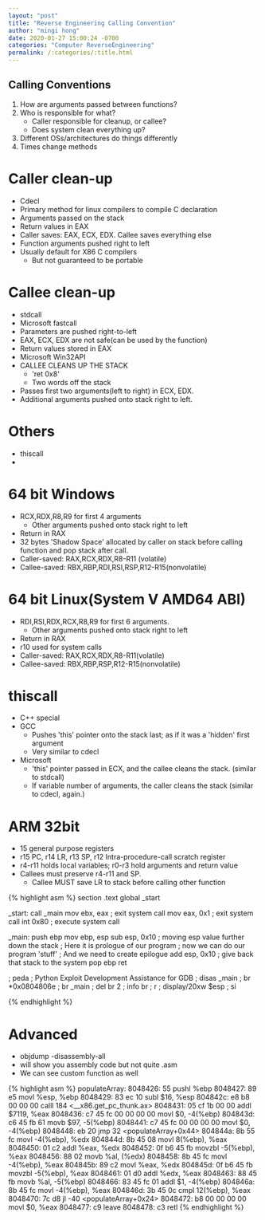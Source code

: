 ```yaml
---
layout: "post"
title: "Reverse Engineering Calling Convention"
author: "mingi hong"
date: 2020-01-27 15:00:24 -0700
categories: "Computer ReverseEngineering"
permalink: /:categories/:title.html
---
```


## Calling Conventions

1. How are arguments passed between functions?
2. Who is responsible for what?
    - Caller responsible for cleanup, or callee?
    - Does system clean everything up?
3. Different OSs/architectures do things differently
4. Times change methods

# Caller clean-up
- Cdecl
- Primary method for linux compilers to compile C declaration
- Arguments passed on the stack
- Return values in EAX
- Caller saves: EAX, ECX, EDX. Callee saves everything else
- Function arguments pushed right to left
- Usually default for X86 C compilers
    - But not guaranteed to be portable

# Callee clean-up
- stdcall
- Microsoft fastcall
- Parameters are pushed right-to-left
- EAX, ECX, EDX are not safe(can be used by the function)
- Return values stored in EAX
- Microsoft Win32API
- CALLEE CLEANS UP THE STACK
    - 'ret 0x8'
    - Two words off the stack
- Passes first two arguments(left to right) in ECX, EDX.
- Additional arguments pushed onto stack right to left.

# Others
- thiscall
- 

# 64 bit Windows
- RCX,RDX,R8,R9 for first 4 arguments
    - Other arguments pushed onto stack right to left
- Return in RAX
- 32 bytes 'Shadow Space' allocated by caller on stack before calling function and pop stack after call.
- Caller-saved: RAX,RCX,RDX,R8-R11 (volatile)
- Callee-saved: RBX,RBP,RDI,RSI,RSP,R12-R15(nonvolatile)

# 64 bit Linux(System V AMD64 ABI)
- RDI,RSI,RDX,RCX,R8,R9 for first 6 arguments.
    - Other arguments pushed onto stack right to left
- Return in RAX
- r10 used for system calls
- Caller-saved: RAX,RCX,RDX,R8-R11(volatile)
- Callee-saved: RBX,RBP,RSP,R12-R15(nonvolatile)

# thiscall
- C++ special
- GCC
    - Pushes 'this' pointer onto the stack last; as if it was a 'hidden' first argument
    - Very similar to cdecl
- Microsoft
    - 'this' pointer passed in ECX, and the callee cleans the stack. (similar to stdcall)
    - If variable number of arguments, the caller cleans the stack (similar to cdecl, again.)

# ARM 32bit
- 15 general purpose registers
- r15 PC, r14 LR, r13 SP, r12 Intra-procedure-call scratch register
- r4-r11 holds local variables; r0-r3 hold arguments and return value
- Callees must preserve r4-r11 and SP.
    - Callee MUST save LR to stack before calling other function

{% highlight asm %}
section .text
    global _start

_start:
    call _main
    mov ebx, eax ; exit system call
    mov eax, 0x1 ; exit system call
    int 0x80     ; execute system call

_main:
    push ebp
    mov ebp, esp
    sub esp, 0x10 ; moving esp value further down the stack
; Here it is prologue of our program
; now we can do our program 'stuff'
; And we need to create epilogue
    add esp, 0x10 ; give back that stack to the system
    pop ebp 
    ret

; peda
; Python Exploit Development Assistance for GDB
; disas _main
; br *0x0804806e
; br _main
; del br 2
; info br
; r
; display/20xw $esp
; si 

{% endhighlight %}

# Advanced

- objdump -disassembly-all 
- will show you assembly code but not quite .asm
- We can see custom function as well

{% highlight asm %}
populateArray:
 8048426:	55 	pushl	%ebp
 8048427:	89 e5 	movl	%esp, %ebp
 8048429:	83 ec 10 	subl	$16, %esp
 804842c:	e8 b8 00 00 00 	calll	184 <__x86.get_pc_thunk.ax>
 8048431:	05 cf 1b 00 00 	addl	$7119, %eax
 8048436:	c7 45 fc 00 00 00 00 	movl	$0, -4(%ebp)
 804843d:	c6 45 fb 61 	movb	$97, -5(%ebp)
 8048441:	c7 45 fc 00 00 00 00 	movl	$0, -4(%ebp)
 8048448:	eb 20 	jmp	32 <populateArray+0x44>
 804844a:	8b 55 fc 	movl	-4(%ebp), %edx
 804844d:	8b 45 08 	movl	8(%ebp), %eax
 8048450:	01 c2 	addl	%eax, %edx
 8048452:	0f b6 45 fb 	movzbl	-5(%ebp), %eax
 8048456:	88 02 	movb	%al, (%edx)
 8048458:	8b 45 fc 	movl	-4(%ebp), %eax
 804845b:	89 c2 	movl	%eax, %edx
 804845d:	0f b6 45 fb 	movzbl	-5(%ebp), %eax
 8048461:	01 d0 	addl	%edx, %eax
 8048463:	88 45 fb 	movb	%al, -5(%ebp)
 8048466:	83 45 fc 01 	addl	$1, -4(%ebp)
 804846a:	8b 45 fc 	movl	-4(%ebp), %eax
 804846d:	3b 45 0c 	cmpl	12(%ebp), %eax
 8048470:	7c d8 	jl	-40 <populateArray+0x24>
 8048472:	b8 00 00 00 00 	movl	$0, %eax
 8048477:	c9 	leave
 8048478:	c3 	retl
{% endhighlight %}

